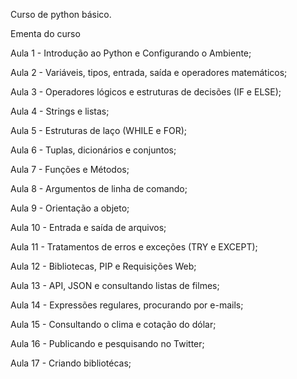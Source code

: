 Curso de python básico.

Ementa do curso

Aula 1 - Introdução ao Python e Configurando o Ambiente;

Aula 2 - Variáveis, tipos, entrada, saída e operadores matemáticos;

Aula 3 - Operadores lógicos e estruturas de decisões (IF e ELSE);

Aula 4 - Strings e listas;

Aula 5 - Estruturas de laço (WHILE e FOR);

Aula 6 - Tuplas, dicionários e conjuntos;

Aula 7 - Funções e Métodos;

Aula 8 - Argumentos de linha de comando;

Aula 9 - Orientação a objeto;

Aula 10 - Entrada e saída de arquivos;

Aula 11 - Tratamentos de erros e exceções (TRY e EXCEPT);

Aula 12 - Bibliotecas, PIP e Requisições Web;

Aula 13 - API, JSON e consultando listas de filmes;

Aula 14 - Expressões regulares, procurando por e-mails;

Aula 15 - Consultando o clima e cotação do dólar;

Aula 16 - Publicando e pesquisando no Twitter;

Aula 17 - Criando bibliotécas;
